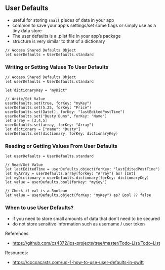 ## User Defaults

- useful for storing `small` pieces of data in your app
- common to save your app's settings/set some flags or simply use as a tiny data store
- The user defaults is a .plist file in your app’s package
- structure is very similar to that of a dictionary

```
// Access Shared Defaults Object
let userDefaults = UserDefaults.standard
```

### Writing or Setting Values To User Defaults
```
// Access Shared Defaults Object
let userDefaults = UserDefaults.standard

let dictionaryKey = "myDict"

// Write/Set Value
userDefaults.set(true, forKey: "myKey")
userDefaults.set(5.25, forKey: "Price")
userDefaults.set(Date(), forKey: "lastEditedPostTime")
userDefaults.set("Dusty Buns", forKey: "Name")
let array = [3,4,5]
userDefaults.set(array, forKey: "Array")
let dictionary = ["name": "Dusty"]
userDefaults.set(dictionary, forKey: dictionaryKey)
```

### Reading or Getting Values From User Defaults
```
let userDefaults = UserDefaults.standard

// Read/Get Value
let lastEditedTime = userDefaults.object(forKey: "lastEditedPostTime")
let myArray = userDefaults.array(forKey: "Array") as! [Int]
let myDictionary = userDefaults.dictionary(forKey: dictionaryKey)
let value = userDefaults.bool(forKey: "myKey")

// Check if val is a Boolean
let value = userDefaults.object(forKey: "myKey") as? Bool ?? false
```

### When to use User Defaults?
- if you need to store small amounts of data that don't need to be secured
- do not store sensitive information such as username / user token

References:
- https://github.com/cs4372/ios-projects/tree/master/Todo-List/Todo-List

Resources:
- https://cocoacasts.com/ud-1-how-to-use-user-defaults-in-swift
